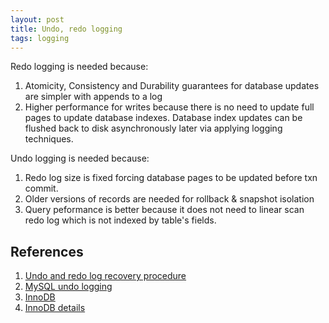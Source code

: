 ```yaml
---
layout: post
title: Undo, redo logging
tags: logging
---
```


Redo logging is needed because:
1. Atomicity, Consistency and Durability guarantees for database updates are simpler with appends to a log
2. Higher performance for writes because there is no need to update full pages to update database indexes. Database index updates can be flushed back to disk asynchronously later via applying logging techniques.

Undo logging is needed because:
1. Redo log size is fixed forcing database pages to be updated before txn commit.
2. Older versions of records are needed for rollback & snapshot isolation
3. Query peformance is better because it does not need to linear scan redo log which is not indexed by table's fields.

## References

1. [Undo and redo log recovery procedure](https://blog.cykerway.com/posts/2018/11/18/database-undo-log-and-redo-log.html)
2. [MySQL undo logging](https://blog.jcole.us/2014/04/16/the-basics-of-the-innodb-undo-logging-and-history-system/)
3. [InnoDB](https://blog.jcole.us/innodb/)
4. [InnoDB details](https://javamana.com/2020/11/20201112235405930m.html#16__207)